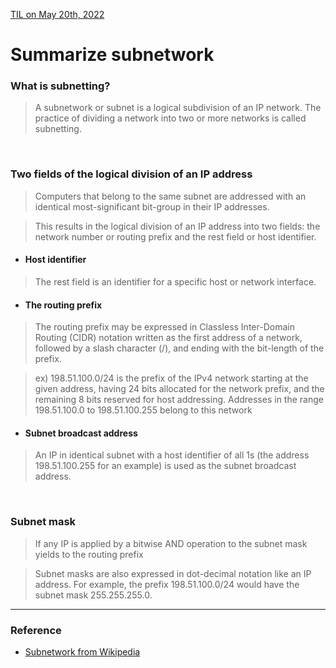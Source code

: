 [TIL on May 20th, 2022](../../TIL/2022/05-20-2022.md)
# **Summarize subnetwork**

### What is subnetting?
> A subnetwork or subnet is a logical subdivision of an IP network. The practice of dividing a network into two or more networks is called subnetting.

<br>

### Two fields of the logical division of an IP address
> Computers that belong to the same subnet are addressed with an identical most-significant bit-group in their IP addresses. 

> This results in the logical division of an IP address into two fields: the network number or routing prefix and the rest field or host identifier.

- #### Host identifier
> The rest field is an identifier for a specific host or network interface.

- #### The routing prefix
> The routing prefix may be expressed in Classless Inter-Domain Routing (CIDR) notation written as the first address of a network, followed by a slash character (/), and ending with the bit-length of the prefix.

> ex) 198.51.100.0/24 is the prefix of the IPv4 network starting at the given address, having 24 bits allocated for the network prefix, and the remaining 8 bits reserved for host addressing. Addresses in the range 198.51.100.0 to 198.51.100.255 belong to this network

- #### Subnet broadcast address
> An IP in identical subnet with a host identifier of all 1s (the address 198.51.100.255 for an example) is used as the subnet broadcast address.

<br>

### Subnet mask
> If any IP is applied by a bitwise AND operation to the subnet mask yields to the routing prefix

> Subnet masks are also expressed in dot-decimal notation like an IP address. For example, the prefix 198.51.100.0/24 would have the subnet mask 255.255.255.0.

___

### Reference
- [Subnetwork from Wikipedia](https://en.wikipedia.org/wiki/Subnetwork)